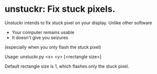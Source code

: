 # unstuckr: Fix stuck pixels.

Unstuckr intends to fix stuck pixel on your display. Unlike other software

- Your computer remains usable
- It doesn't give you seizures

(especially when you only flash the stuck pixel)

Usage: unstuckr.py &lt;x&gt; &lt;y&gt; [&lt;rectangle size&gt;]

Default rectangle size is 1, which flashes only the stuck pixel.
